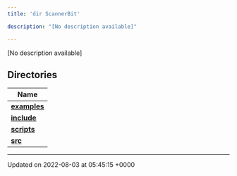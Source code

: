 ```yaml
---
title: 'dir ScannerBit'

description: "[No description available]"

---
```







[No description available]

## Directories

| Name           |
| -------------- |
| **[examples](/documentation/code/colliderbit/files/dir_bbbfd0702f0dc7aacadf18c210711818/#dir-examples)**  |
| **[include](/documentation/code/colliderbit/files/dir_05fbb9f424d9ed4288dc7709debd0ffd/#dir-include)**  |
| **[scripts](/documentation/code/colliderbit/files/dir_95fb20c9c5d248cde58c08d66c64d998/#dir-scripts)**  |
| **[src](/documentation/code/colliderbit/files/dir_7e7214566a1bf7120f8297a8773531b2/#dir-src)**  |






-------------------------------

Updated on 2022-08-03 at 05:45:15 +0000
